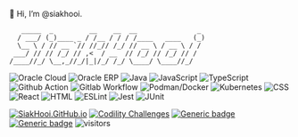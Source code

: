 👋 Hi, I’m @siakhooi.

```
   _____  _         __    __  __               _
  / ___/ (_)____ _ / /__ / / / /____   ____   (_)
  \__ \ / // __ `// //_// /_/ // __ \ / __ \ / /
 ___/ // // /_/ // ,<  / __  // /_/ // /_/ // /
/____//_/ \__,_//_/|_|/_/ /_/ \____/ \____//_/
```

![Oracle Cloud](https://img.shields.io/badge/-Oracle%20Cloud-blue)
![Oracle ERP](https://img.shields.io/badge/-Oracle%20ERP-blue)
![Java](https://img.shields.io/badge/-Java-blue)
![JavaScript](https://img.shields.io/badge/-JavaScript-blue)
![TypeScript](https://img.shields.io/badge/-TypeScript-blue)
![Github Action](https://img.shields.io/badge/-Github%20Action-blue)
![Gitlab Workflow](https://img.shields.io/badge/-Gitlab%20Workflow-blue)
![Podman/Docker](https://img.shields.io/badge/-Podman/Docker-blue)
![Kubernetes](https://img.shields.io/badge/-Kubernetes-blue)
![CSS](https://img.shields.io/badge/-CSS-blue)
![React](https://img.shields.io/badge/-React-blue)
![HTML](https://img.shields.io/badge/-HTML-blue)
![ESLint](https://img.shields.io/badge/-ESLint-blue)
![Jest](https://img.shields.io/badge/-Jest-blue)
![JUnit](https://img.shields.io/badge/-Junit-blue)

[![SiakHooi.GitHub.io](https://img.shields.io/badge/-SiakHooi.GitHub.io-3dc55c)](https://siakhooi.github.io)
[![Codility Challenges](https://img.shields.io/badge/-Codility%20Challenges-3dc55c)](./Codility.md)
[![Generic badge](https://img.shields.io/badge/Funding-BuyMeACoffee-33cb56.svg)](https://www.buymeacoffee.com/siakhooi)
[![Generic badge](https://img.shields.io/badge/Funding-Ko%20Fi-33cb56.svg)](https://ko-fi.com/siakhooi)
![visitors](https://visitor-badge.glitch.me/badge?page_id=siakhooi.siakhooi&left_color=grey&right_color=brightgreen)
